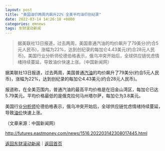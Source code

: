 ```yaml
---
layout: post
title: "美国油价两周内飙升22% 全美平均油价创纪录"
date: 2022-03-14 14:26:18 +0800
categories: emnews
tags: 东财滚动新闻
---
```

> 据美联社13日报道，过去两周，美国普通汽油的均价飙升了79美分(约合5元人民币)，涨幅为22%，达到创纪录的每加仑4.43美元(约合28元人民币)。美国行业分析师伦德伯格表示，俄乌冲突开始后，全球供应链忧虑情绪持续蔓延，导致油价快速上涨。（中国新闻网）

<p>据美联社13日报道，过去两周，美国普通<span id="Info.3307"><a href="http://data.eastmoney.com/cjsj/oil_default.html" class="infokey">汽油</a></span>的均价飙升了79美分(约合5元人民币)，涨幅为22%，达到创纪录的每加仑4.43美元(约合28元人民币)。</p><p>报道称，在全美范围内，普通汽油的最高平均价格是在旧金山湾区，每加仑已达5.79美元。平均价格最低的是俄克拉何马州塔尔萨，每加仑为3.8美元。</p><p>美国行业<span id="Info.3224"><a href="http://data.eastmoney.com/invest/invest/default.html" class="infokey">分析师</a></span>伦德伯格表示，俄乌冲突开始后，全球供应链忧虑情绪持续蔓延，导致<span id="Info.392"><a href="http://data.eastmoney.com/cjsj/yjtz/default.html" class="infokey">油价</a></span>快速上涨。</p><p class="em_media">（文章来源：中国新闻网）</p>

<http://futures.eastmoney.com/news/1516,202203142308017445.html>

[返回东财滚动新闻](//finews.withounder.com/emnews/)｜[返回首页](//finews.withounder.com/)